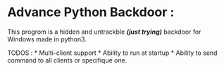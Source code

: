 # Advance Python Backdoor :

This progrom is a hidden and untrackble ***(just trying)*** backdoor for Windows made in python3.

TODOS :
    * Multi-client support
    * Ability to run at startup
    * Ability to send command to all clients or specifique one.
